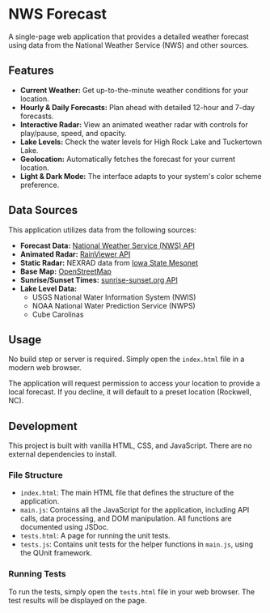 # NWS Forecast

A single-page web application that provides a detailed weather forecast using data from the National Weather Service (NWS) and other sources.

## Features

*   **Current Weather:** Get up-to-the-minute weather conditions for your location.
*   **Hourly & Daily Forecasts:** Plan ahead with detailed 12-hour and 7-day forecasts.
*   **Interactive Radar:** View an animated weather radar with controls for play/pause, speed, and opacity.
*   **Lake Levels:** Check the water levels for High Rock Lake and Tuckertown Lake.
*   **Geolocation:** Automatically fetches the forecast for your current location.
*   **Light & Dark Mode:** The interface adapts to your system's color scheme preference.

## Data Sources

This application utilizes data from the following sources:

*   **Forecast Data:** [National Weather Service (NWS) API](https://api.weather.gov/)
*   **Animated Radar:** [RainViewer API](https://www.rainviewer.com/api.html)
*   **Static Radar:** NEXRAD data from [Iowa State Mesonet](https://mesonet.agron.iastate.edu/)
*   **Base Map:** [OpenStreetMap](https://www.openstreetmap.org/)
*   **Sunrise/Sunset Times:** [sunrise-sunset.org API](https://sunrise-sunset.org/api)
*   **Lake Level Data:**
    *   USGS National Water Information System (NWIS)
    *   NOAA National Water Prediction Service (NWPS)
    *   Cube Carolinas

## Usage

No build step or server is required. Simply open the `index.html` file in a modern web browser.

The application will request permission to access your location to provide a local forecast. If you decline, it will default to a preset location (Rockwell, NC).

## Development

This project is built with vanilla HTML, CSS, and JavaScript. There are no external dependencies to install.

### File Structure

*   `index.html`: The main HTML file that defines the structure of the application.
*   `main.js`: Contains all the JavaScript for the application, including API calls, data processing, and DOM manipulation. All functions are documented using JSDoc.
*   `tests.html`: A page for running the unit tests.
*   `tests.js`: Contains unit tests for the helper functions in `main.js`, using the QUnit framework.

### Running Tests

To run the tests, simply open the `tests.html` file in your web browser. The test results will be displayed on the page.
